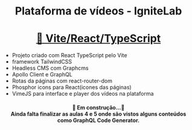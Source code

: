 <h1 align="center">Plataforma de vídeos - IgniteLab</h1>

<h1 align="center">
    <a href="https://vitejs.dev/guide/#browser-support">🔗 Vite/React/TypeScript</a>
</h1>
<ul>
  <li> Projeto criado com React TypeScript pelo Vite</li>
  <li> framework TailwindCSS</li>
  <li> Headless CMS com Graphcms</li> 
  <li> Apollo Client e GraphQL</li> 
  <li> Rotas da páginas com react-router-dom</li>
  <li> Phosphor icons para React(icones das páginas)</li>
  <li> VimeJS para interface e player dos vídeos na plataforma</li> 
  
</ul>

<h4 align="center"> 
	🚧  Em construção...🚧 <br>
  Ainda falta finalizar as aulas 4 e 5
  onde são vistos alguns conteúdos como GraphQL Code Generator.
</h4>
